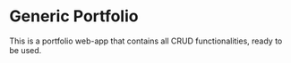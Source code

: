 # Generic Portfolio

This is a portfolio web-app that contains all CRUD functionalities, ready to be used.